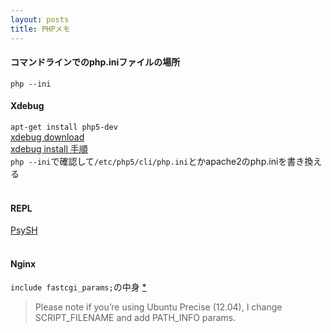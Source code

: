 ```yaml
---
layout: posts
title: PHPメモ
---
```

#### コマンドラインでのphp.iniファイルの場所
`php --ini`
<br>

#### Xdebug
`apt-get install php5-dev`  
[xdebug download](https://xdebug.org/download.php)  
[xdebug install 手順](https://github.com/xdebug/xdebug#xdebug)   
`php --ini`で確認して`/etc/php5/cli/php.ini`とかapache2のphp.iniを書き換える  
<br>

#### REPL
[PsySH](https://github.com/bobthecow/psysh)  
<br>

#### Nginx
`include fastcgi_params;`の中身 [\*](https://www.nginx.com/resources/wiki/start/topics/examples/phpfcgi/#fastcgi-params)   
<blockquote>Please note if you’re using Ubuntu Precise (12.04), I change SCRIPT_FILENAME and add PATH_INFO params.</blockquote>
<br>


